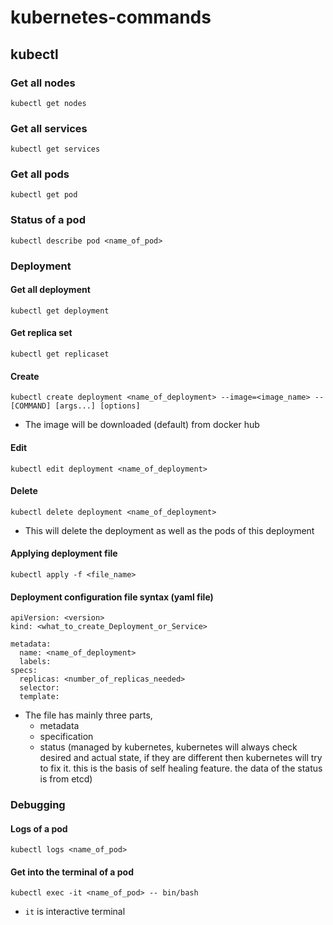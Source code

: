 # kubernetes-commands

## kubectl

### Get all nodes
```
kubectl get nodes
```

### Get all services
```
kubectl get services
```

### Get all pods
```
kubectl get pod
```

### Status of a pod
```
kubectl describe pod <name_of_pod>
```

### Deployment

#### Get all deployment
```
kubectl get deployment
```

#### Get replica set
```
kubectl get replicaset
```

#### Create
```
kubectl create deployment <name_of_deployment> --image=<image_name> -- [COMMAND] [args...] [options]
```

- The image will be downloaded (default) from docker hub

#### Edit
```
kubectl edit deployment <name_of_deployment>
```

#### Delete
```
kubectl delete deployment <name_of_deployment>
```

- This will delete the deployment as well as the pods of this deployment

####  Applying deployment file
```
kubectl apply -f <file_name>
```

#### Deployment configuration file syntax (yaml file)
```
apiVersion: <version>
kind: <what_to_create_Deployment_or_Service>

metadata:
  name: <name_of_deployment>
  labels:
specs:
  replicas: <number_of_replicas_needed>
  selector:
  template:
```

- The file has mainly three parts,
  - metadata
  - specification
  - status (managed by kubernetes, kubernetes will always check desired and actual state, if they are different then kubernetes will try to fix it. this is the basis of self healing feature. the data of the status is from etcd)

### Debugging

#### Logs of a pod
```
kubectl logs <name_of_pod>
```

#### Get into the terminal of a pod
```
kubectl exec -it <name_of_pod> -- bin/bash
```

- `it` is interactive terminal
